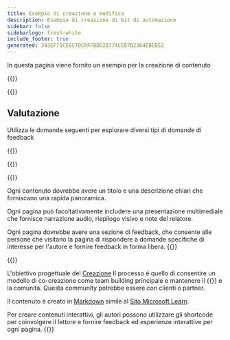 ```yaml
---
title: Esempio di creazione e modifica
description: Esempio di creazione di kit di automazione
sidebar: false
sidebarlogo: fresh-white
include_footer: true
generated: 343EF71CE6C7DC6FFBDD2D774CE87B2364EBED52
---
```


<div class="optional">

In questa pagina viene fornito un esempio per la creazione di contenuto

</div>

{{<presentation slides="1,2">}}

<div class="optional">

{{<presentationStyles>}}

## Valutazione

Utilizza le domande seguenti per esplorare diversi tipi di domande di feedback

{{<questions name="/content/it/contribution/sample.json" completed="Grazie per aver completato le domande" shownavigationbuttons="false" locale="it">}}

</div>

</div>

{{<slideStyles>}}

{{<slide  id="slide1" audio="authoring/overview.mp3?v=1" description="Authoring Overview" localImage="/images/illustrations/Authoring-Overview.svg" >}}

Ogni contenuto dovrebbe avere un titolo e una descrizione chiari che forniscano una rapida panoramica.

Ogni pagina può facoltativamente includere una presentazione multimediale che fornisce narrazione audio, riepilogo visivo e note del relatore.

Ogni pagina dovrebbe avere una sezione di feedback, che consente alle persone che visitano la pagina di rispondere a domande specifiche di interesse per l'autore e fornire feedback in forma libera.
{{</slide>}}

{{<slide  id="slide2" audio="authoring/goals.mp3" description="Authoring Goals" localImage="/images/illustrations/Authoring-Goals.svg" >}}

L'obiettivo progettuale del [Creazione](/it/contribution/authoring) Il processo è quello di consentire un modello di co-creazione come team building principale e mantenere il {{<product-name>}} e la comunità. Questa community potrebbe essere con clienti o partner.

Il contenuto è creato in [Markdown](https://learn.microsoft.com/contribute/markdown-reference) simile al [Sito Microsoft Learn](https://learn.microsoft.com).

Per creare contenuti interattivi, gli autori possono utilizzare gli shortcode per coinvolgere il lettore e fornire feedback ed esperienze interattive per ogni pagina.
{{</slide>}}

